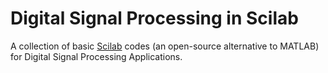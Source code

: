 # Digital Signal Processing in Scilab
A collection of basic [Scilab](https://www.scilab.org/) codes (an open-source alternative to MATLAB) for Digital Signal Processing Applications. 
